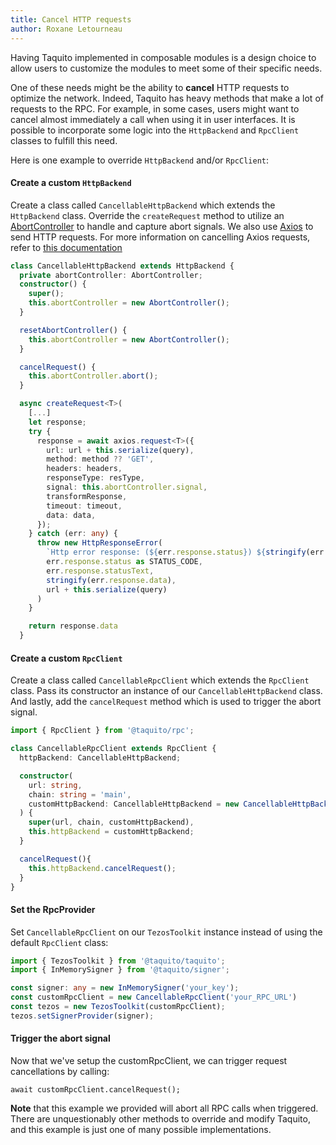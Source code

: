 ```yaml
---
title: Cancel HTTP requests
author: Roxane Letourneau
---
```


Having Taquito implemented in composable modules is a design choice to allow users to customize the modules to meet some of their specific needs.

One of these needs might be the ability to **cancel** HTTP requests to optimize the network. Indeed, Taquito has heavy methods that make a lot of requests to the RPC. For example, in some cases, users might want to cancel almost immediately a call when using it in user interfaces. It is possible to incorporate some logic into the `HttpBackend` and `RpcClient` classes to fulfill this need.

Here is one example to override `HttpBackend` and/or `RpcClient`:


#### **Create a custom** `HttpBackend`  
Create a class called `CancellableHttpBackend` which extends the `HttpBackend` class. Override the `createRequest` method to utilize an [AbortController](https://developer.mozilla.org/en-US/docs/Web/API/AbortController) to handle and capture abort signals. We also use [Axios](https://github.com/axios/axios) to send HTTP requests. For more information on cancelling Axios requests, refer to [this documentation](https://github.com/axios/axios#cancellation)

``` ts
class CancellableHttpBackend extends HttpBackend {
  private abortController: AbortController;
  constructor() {
    super();
    this.abortController = new AbortController();
  }

  resetAbortController() {
    this.abortController = new AbortController();
  }

  cancelRequest() {
    this.abortController.abort();
  }

  async createRequest<T>(
    [...]
    let response;
    try {
      response = await axios.request<T>({
        url: url + this.serialize(query),
        method: method ?? 'GET',
        headers: headers,
        responseType: resType,
        signal: this.abortController.signal,
        transformResponse,
        timeout: timeout,
        data: data,
      });
    } catch (err: any) {
      throw new HttpResponseError(
        `Http error response: (${err.response.status}) ${stringify(err.response.data)}`,
        err.response.status as STATUS_CODE,
        err.response.statusText,
        stringify(err.response.data),
        url + this.serialize(query)
      )
    }

    return response.data
  }
```   

#### **Create a custom** `RpcClient`  
Create a class called `CancellableRpcClient` which extends the `RpcClient` class. Pass its constructor an instance of our `CancellableHttpBackend` class. And lastly, add the `cancelRequest` method which is used to trigger the abort signal.

``` ts
import { RpcClient } from '@taquito/rpc';

class CancellableRpcClient extends RpcClient {
  httpBackend: CancellableHttpBackend;

  constructor(
    url: string,
    chain: string = 'main',
    customHttpBackend: CancellableHttpBackend = new CancellableHttpBackend()
  ) {
    super(url, chain, customHttpBackend),
    this.httpBackend = customHttpBackend;
  }

  cancelRequest(){
    this.httpBackend.cancelRequest();
  }
}
```   

#### **Set the RpcProvider**  
Set `CancellableRpcClient` on our `TezosToolkit` instance instead of using the default `RpcClient` class:

``` ts
import { TezosToolkit } from '@taquito/taquito';
import { InMemorySigner } from '@taquito/signer';

const signer: any = new InMemorySigner('your_key');
const customRpcClient = new CancellableRpcClient('your_RPC_URL')  
const tezos = new TezosToolkit(customRpcClient);
tezos.setSignerProvider(signer);
```   
 
#### **Trigger the abort signal**  
Now that we've setup the customRpcClient, we can trigger request cancellations by calling:
```
await customRpcClient.cancelRequest();
```   

**Note** that this example we provided will abort all RPC calls when triggered. There are unquestionably other methods to override and modify Taquito, and this example is just one of many possible implementations.
